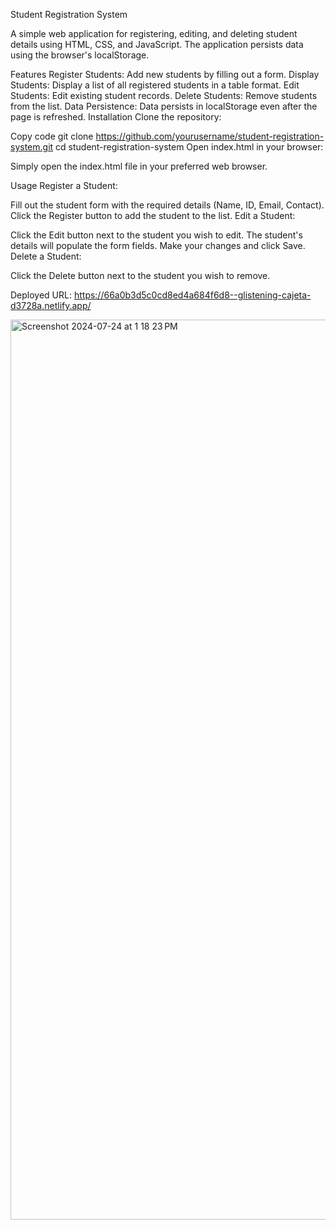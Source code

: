 Student Registration System

A simple web application for registering, editing, and deleting student details using HTML, CSS, and JavaScript. The application persists data using the browser's localStorage.

Features
Register Students: Add new students by filling out a form.
Display Students: Display a list of all registered students in a table format.
Edit Students: Edit existing student records.
Delete Students: Remove students from the list.
Data Persistence: Data persists in localStorage even after the page is refreshed.
Installation
Clone the repository:


Copy code
git clone https://github.com/yourusername/student-registration-system.git
cd student-registration-system
Open index.html in your browser:

Simply open the index.html file in your preferred web browser.

Usage
Register a Student:

Fill out the student form with the required details (Name, ID, Email, Contact).
Click the Register button to add the student to the list.
Edit a Student:

Click the Edit button next to the student you wish to edit.
The student's details will populate the form fields.
Make your changes and click Save.
Delete a Student:

Click the Delete button next to the student you wish to remove.

Deployed URL: https://66a0b3d5c0cd8ed4a684f6d8--glistening-cajeta-d3728a.netlify.app/


<img width="1440" alt="Screenshot 2024-07-24 at 1 18 23 PM" src="https://github.com/user-attachments/assets/a5306622-1194-45fc-94ea-b69379b24d3d">
